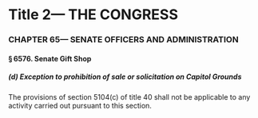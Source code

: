 
# Title 2— THE CONGRESS
### CHAPTER 65— SENATE OFFICERS AND ADMINISTRATION
#### § 6576. Senate Gift Shop
##### (d) Exception to prohibition of sale or solicitation on Capitol Grounds

The provisions of section 5104(c) of title 40 shall not be applicable to any activity carried out pursuant to this section.
